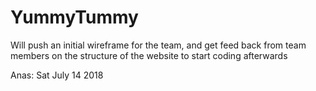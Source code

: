 # YummyTummy 
Will push an initial wireframe for the team, and get feed back from team members on the structure of the website to start coding afterwards 


Anas: Sat July 14 2018 
